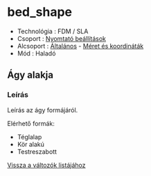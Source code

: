 # bed\_shape

* Technológia : FDM / SLA
* Csoport : [Nyomtató beállítások](../../konfig/printer_settings.md)
* Alcsoport : [Általános](../../konfig/printer_settings.md#altalanos) - [Méret és koordináták](../../konfig/printer_settings.md#meret-es-koordinatak)
* Mód : Haladó

## Ágy alakja

### Leírás

Leírás az ágy formájáról.

Elérhető formák:

* Téglalap
* Kör alakú
* Testreszabott

[Vissza a változók listájához](./)

